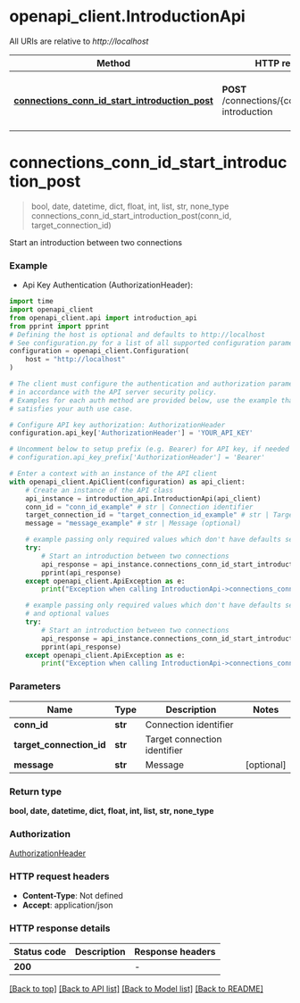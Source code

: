 # openapi_client.IntroductionApi

All URIs are relative to *http://localhost*

Method | HTTP request | Description
------------- | ------------- | -------------
[**connections_conn_id_start_introduction_post**](IntroductionApi.md#connections_conn_id_start_introduction_post) | **POST** /connections/{conn_id}/start-introduction | Start an introduction between two connections


# **connections_conn_id_start_introduction_post**
> bool, date, datetime, dict, float, int, list, str, none_type connections_conn_id_start_introduction_post(conn_id, target_connection_id)

Start an introduction between two connections

### Example

* Api Key Authentication (AuthorizationHeader):

```python
import time
import openapi_client
from openapi_client.api import introduction_api
from pprint import pprint
# Defining the host is optional and defaults to http://localhost
# See configuration.py for a list of all supported configuration parameters.
configuration = openapi_client.Configuration(
    host = "http://localhost"
)

# The client must configure the authentication and authorization parameters
# in accordance with the API server security policy.
# Examples for each auth method are provided below, use the example that
# satisfies your auth use case.

# Configure API key authorization: AuthorizationHeader
configuration.api_key['AuthorizationHeader'] = 'YOUR_API_KEY'

# Uncomment below to setup prefix (e.g. Bearer) for API key, if needed
# configuration.api_key_prefix['AuthorizationHeader'] = 'Bearer'

# Enter a context with an instance of the API client
with openapi_client.ApiClient(configuration) as api_client:
    # Create an instance of the API class
    api_instance = introduction_api.IntroductionApi(api_client)
    conn_id = "conn_id_example" # str | Connection identifier
    target_connection_id = "target_connection_id_example" # str | Target connection identifier
    message = "message_example" # str | Message (optional)

    # example passing only required values which don't have defaults set
    try:
        # Start an introduction between two connections
        api_response = api_instance.connections_conn_id_start_introduction_post(conn_id, target_connection_id)
        pprint(api_response)
    except openapi_client.ApiException as e:
        print("Exception when calling IntroductionApi->connections_conn_id_start_introduction_post: %s\n" % e)

    # example passing only required values which don't have defaults set
    # and optional values
    try:
        # Start an introduction between two connections
        api_response = api_instance.connections_conn_id_start_introduction_post(conn_id, target_connection_id, message=message)
        pprint(api_response)
    except openapi_client.ApiException as e:
        print("Exception when calling IntroductionApi->connections_conn_id_start_introduction_post: %s\n" % e)
```


### Parameters

Name | Type | Description  | Notes
------------- | ------------- | ------------- | -------------
 **conn_id** | **str**| Connection identifier |
 **target_connection_id** | **str**| Target connection identifier |
 **message** | **str**| Message | [optional]

### Return type

**bool, date, datetime, dict, float, int, list, str, none_type**

### Authorization

[AuthorizationHeader](../README.md#AuthorizationHeader)

### HTTP request headers

 - **Content-Type**: Not defined
 - **Accept**: application/json


### HTTP response details

| Status code | Description | Response headers |
|-------------|-------------|------------------|
**200** |  |  -  |

[[Back to top]](#) [[Back to API list]](../README.md#documentation-for-api-endpoints) [[Back to Model list]](../README.md#documentation-for-models) [[Back to README]](../README.md)


